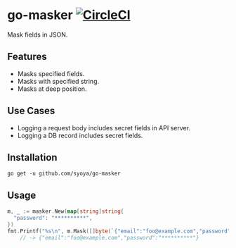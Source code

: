 # go-masker [![CircleCI](https://circleci.com/gh/syoya/go-masker.svg?style=svg)](https://circleci.com/gh/syoya/go-masker)

Mask fields in JSON.

## Features

- Masks specified fields.
- Masks with specified string.
- Masks at deep position.

## Use Cases

- Logging a request body includes secret fields in API server.
- Logging a DB record includes secret fields.

## Installation

```
go get -u github.com/syoya/go-masker
```

## Usage

```go
m, _ := masker.New(map[string]string{
  "password": "**********",
})
fmt.Printf("%s\n", m.Mask([]byte(`{"email":"foo@example.com","password":"p@ssw0rd"}`)))
    // -> {"email":"foo@example.com","password":"**********"}
```
